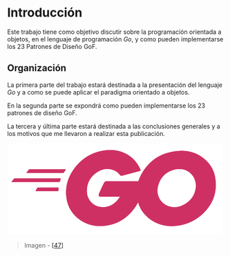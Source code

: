 # Introducción

Este trabajo tiene como objetivo discutir sobre la programación orientada a objetos, en el lenguaje de programación _Go_, y como pueden implementarse los 23 Patrones de Diseño GoF.

## Organización
La primera parte del trabajo estará destinada a la presentación del lenguaje _Go_ y a como se puede aplicar el paradigma orientado a objetos.

En la segunda parte se expondrá como pueden implementarse los 23 patrones de diseño GoF.

La tercera y última parte estará destinada a las conclusiones generales y a los motivos que me llevaron a realizar esta publicación.

![](/assets/gologofuchsia.png)

> Imagen - [\[47\]](recursos.md)

